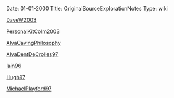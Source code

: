 Date: 01-01-2000
Title: OriginalSourceExplorationNotes
Type: wiki


[DaveW2003](DaveW2003)

[PersonalKitColm2003](PersonalKitColm2003)

[AlvaCavingPhilosophy](AlvaCavingPhilosophy)

[AlvaDentDeCrolles97](AlvaDentDeCrolles97)

[Iain96](Iain96)

[Hugh97](Hugh97)

[MichaelPlayford97](MichaelPlayford97)

